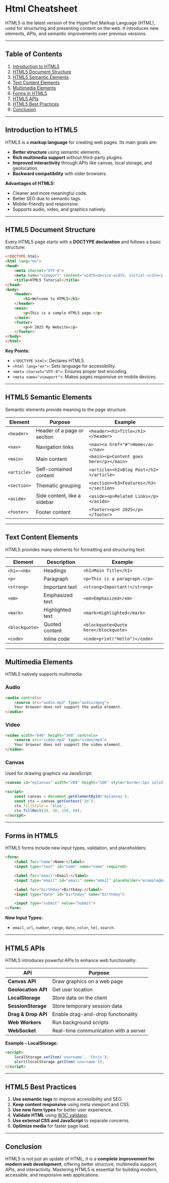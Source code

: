 # Html Cheatsheet

HTML5 is the latest version of the HyperText Markup Language (HTML), used for structuring and presenting content on the web. It introduces new elements, APIs, and semantic improvements over previous versions.

---

## Table of Contents

1. [Introduction to HTML5](#introduction-to-html5)
2. [HTML5 Document Structure](#html5-document-structure)
3. [HTML5 Semantic Elements](#html5-semantic-elements)
4. [Text Content Elements](#text-content-elements)
5. [Multimedia Elements](#multimedia-elements)
6. [Forms in HTML5](#forms-in-html5)
7. [HTML5 APIs](#html5-apis)
8. [HTML5 Best Practices](#html5-best-practices)
9. [Conclusion](#conclusion)

---

## Introduction to HTML5

HTML5 is a **markup language** for creating web pages. Its main goals are:

* **Better structure** using semantic elements.
* **Rich multimedia support** without third-party plugins.
* **Improved interactivity** through APIs like canvas, local storage, and geolocation.
* **Backward compatibility** with older browsers.

**Advantages of HTML5:**

* Cleaner and more meaningful code.
* Better SEO due to semantic tags.
* Mobile-friendly and responsive.
* Supports audio, video, and graphics natively.

---

## HTML5 Document Structure

Every HTML5 page starts with a **DOCTYPE declaration** and follows a basic structure:

```html
<!DOCTYPE html>
<html lang="en">
<head>
    <meta charset="UTF-8">
    <meta name="viewport" content="width=device-width, initial-scale=1.0">
    <title>HTML5 Tutorial</title>
</head>
<body>
    <header>
        <h1>Welcome to HTML5</h1>
    </header>
    <main>
        <p>This is a sample HTML5 page.</p>
    </main>
    <footer>
        <p>© 2025 My Website</p>
    </footer>
</body>
</html>
```

**Key Points:**

* `<!DOCTYPE html>`: Declares HTML5.
* `<html lang="en">`: Sets language for accessibility.
* `<meta charset="UTF-8">`: Ensures proper text encoding.
* `<meta name="viewport">`: Makes pages responsive on mobile devices.

---

## HTML5 Semantic Elements

Semantic elements provide meaning to the page structure.

| Element     | Purpose                      | Example                                 |
| ----------- | ---------------------------- | --------------------------------------- |
| `<header>`  | Header of a page or section  | `<header><h1>Title</h1></header>`       |
| `<nav>`     | Navigation links             | `<nav><a href="#">Home</a></nav>`       |
| `<main>`    | Main content                 | `<main><p>Content goes here</p></main>` |
| `<article>` | Self-contained content       | `<article><h2>Blog Post</h2></article>` |
| `<section>` | Thematic grouping            | `<section><h3>Features</h3></section>`  |
| `<aside>`   | Side content, like a sidebar | `<aside><p>Related Links</p></aside>`   |
| `<footer>`  | Footer content               | `<footer><p>© 2025</p></footer>`        |

---

## Text Content Elements

HTML5 provides many elements for formatting and structuring text:

| Element        | Description      | Example                               |
| -------------- | ---------------- | ------------------------------------- |
| `<h1>`–`<h6>`  | Headings         | `<h1>Main Title</h1>`                 |
| `<p>`          | Paragraph        | `<p>This is a paragraph.</p>`         |
| `<strong>`     | Important text   | `<strong>Important!</strong>`         |
| `<em>`         | Emphasized text  | `<em>Emphasized</em>`                 |
| `<mark>`       | Highlighted text | `<mark>Highlighted</mark>`            |
| `<blockquote>` | Quoted content   | `<blockquote>Quote here</blockquote>` |
| `<code>`       | Inline code      | `<code>print("Hello")</code>`         |

---

## Multimedia Elements

HTML5 natively supports multimedia:

### Audio

```html
<audio controls>
    <source src="audio.mp3" type="audio/mpeg">
    Your browser does not support the audio element.
</audio>
```

### Video

```html
<video width="640" height="360" controls>
    <source src="video.mp4" type="video/mp4">
    Your browser does not support the video element.
</video>
```

### Canvas

Used for drawing graphics via JavaScript:

```html
<canvas id="myCanvas" width="200" height="100" style="border:1px solid #000;"></canvas>

<script>
    const canvas = document.getElementById('myCanvas');
    const ctx = canvas.getContext('2d');
    ctx.fillStyle = 'blue';
    ctx.fillRect(10, 10, 150, 80);
</script>
```

---

## Forms in HTML5

HTML5 forms include new input types, validation, and placeholders:

```html
<form>
    <label for="name">Name:</label>
    <input type="text" id="name" name="name" required>

    <label for="email">Email:</label>
    <input type="email" id="email" name="email" placeholder="example@mail.com" required>

    <label for="birthday">Birthday:</label>
    <input type="date" id="birthday" name="birthday">

    <input type="submit" value="Submit">
</form>
```

**New Input Types:**

* `email`, `url`, `number`, `range`, `date`, `color`, `tel`, `search`.

---

## HTML5 APIs

HTML5 introduces powerful APIs to enhance web functionality:

| API                 | Purpose                               |
| ------------------- | ------------------------------------- |
| **Canvas API**      | Draw graphics on a web page           |
| **Geolocation API** | Get user location                     |
| **LocalStorage**    | Store data on the client              |
| **SessionStorage**  | Store temporary session data          |
| **Drag & Drop API** | Enable drag-and-drop functionality    |
| **Web Workers**     | Run background scripts                |
| **WebSocket**       | Real-time communication with a server |

**Example – LocalStorage:**

```html
<script>
    localStorage.setItem('username', 'Chris');
    alert(localStorage.getItem('username'));
</script>
```

---

## HTML5 Best Practices

1. **Use semantic tags** to improve accessibility and SEO.
2. **Keep content responsive** using meta viewport and CSS.
3. **Use new form types** for better user experience.
4. **Validate HTML** using [W3C validator](https://validator.w3.org/).
5. **Use external CSS and JavaScript** to separate concerns.
6. **Optimize media** for faster page load.

---

## Conclusion

HTML5 is not just an update of HTML; it is a **complete improvement for modern web development**, offering better structure, multimedia support, APIs, and interactivity. Mastering HTML5 is essential for building modern, accessible, and responsive web applications.

